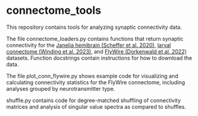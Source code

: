 # connectome_tools
This repository contains tools for analyzing synaptic connectivity data.

The file connectome_loaders.py contains functions that return synaptic connectivity for the [Janelia hemibrain (Scheffer et al. 2020)](https://elifesciences.org/articles/57443), [larval connectome (Winding et al. 2023)](https://www.science.org/doi/full/10.1126/science.add9330), and [FlyWire (Dorkenwald et al. 2022)](https://www.nature.com/articles/s41592-021-01330-0) datasets. Function docstrings contain instructions for how to download the data.

The file plot_conn_flywire.py shows example code for visualizing and calculating connectivity statistics for the FlyWire connectome, including analyses grouped by neurotransmitter type.

shuffle.py contains code for degree-matched shuffling of connectivity matrices and analysis of singular value spectra as compared to shuffles.


